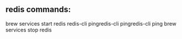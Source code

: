 ## redis commands:
brew services start redis
redis-cli pingredis-cli pingredis-cli ping
brew services stop redis